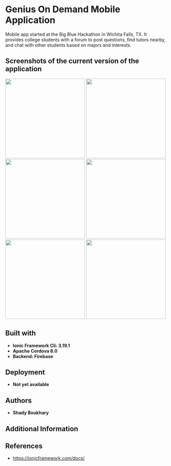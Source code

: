 # Genius On Demand Mobile Application

Mobile app started at the Big Blue Hackathon in Wichita Falls, TX. It provides college students with a forum to post questions, find tutors nearby, and chat with other students based on majors and interests.

## Screenshots of the current version of the application

<img src="./resources/screenshots/IMG_9088.png" width="250"> <img src="./resources/screenshots/IMG_9089.png" width="250">  <img src="./resources/screenshots/IMG_9090.png" width="250">
<img src="./resources/screenshots/IMG_9091.png" width="250">  <img src="./resources/screenshots/IMG_9092.png" width="250">  <img src="./resources/screenshots/IMG_9093.png" width="250">


## Built with

* **Ionic Framework Cli: 3.19.1**
* **Apache Cordova 8.0**
* **Backend: Firebase**
 
## Deployment

* **Not yet available**

## Authors

* **Shady Boukhary** 

## Additional Information


## References

* https://ionicframework.com/docs/
